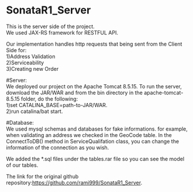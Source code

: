 # SonataR1_Server  
This is the server side of the project.  
We used JAX-RS framework for RESTFUL API.  

Our implementation handles http requests that being sent from the Client Side for:  
1)Address Validation  
2)Serviceability   
3)Creating new Order  

#Server:  
We deployed our project on the Apache Tomcat 8.5.15.
To run the server, download the JAR/WAR and from the bin directory in the apache-tomcat-8.5.15 folder, do the following:  
1)set CATALINA_BASE=path-to-JAR/WAR.  
2)run catalina/bat start.

#Database:  
We used mysql schemas and databases for fake informations.
for example, when validating an address we checked in the GeoCode table.
In the ConnectToDB() method in ServiceQualifation class, you can change the information of the connection as you wish.

We added the *.sql files under the tables.rar file so you can see the model of our tables.  


  
The link for the original github repository:https://github.com/rami999/SonataR1_Server.
